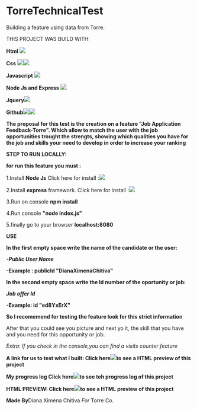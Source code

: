 # TorreTechnicalTest
Building a feature using data from Torre.

THIS PROJECT WAS BUILD WITH:

**Html** <img src="https://img.icons8.com/color/48/000000/html-5.png"/>

 **Css** <img src="https://img.icons8.com/color/48/000000/css3.png"/><img src="https://img.icons8.com/color/48/000000/media-queries.png"/>

**Javascript** <img src="https://img.icons8.com/color/48/000000/javascript.png"/>

**Node Js and Express** <img src="https://img.icons8.com/windows/32/000000/node-js.png"/>

**Jquery**<img src="https://img.icons8.com/ios-filled/50/000000/jquery.png"/>

**Github**<img src="https://img.icons8.com/color/48/000000/git.png"/><img src="https://img.icons8.com/color/48/000000/github-2.png"/>

**The proposal for this test is the creation on a feature "Job Application Feedback-Torre". Which allow to match the user with the job opportunities trought the strengts, showing which qualities you have for the job and skills your need to develop in order to increase your ranking**

**STEP TO RUN LOCALLY:**

**for run this feature you must :**


1.Install **Node Js** Click here for install :[<img src="https://img.icons8.com/windows/32/000000/node-js.png"/>](https://nodejs.org/es/)

2.Install **express** framework. Click here for install :[<img src="https://img.icons8.com/windows/32/000000/node-js.png"/>](https://expressjs.com/es/)

3.Run on console **npm install** 

4.Run console **"node index.js"** 

5.finally go to your browser **localhost:8080**


**USE**

**In the first empty space write the name of the candidate or the user:** 

***-Public User Name***

**-Example : publicId	"DianaXimenaChitiva"**

**In the second empty space write the Id number of the oportunity or job:** 

***Job offer Id***

**-Example: id	"ed8YxErX"**

**So I recomemend for testing the feature look for this strict information**

After that you could see you picture and next yo it, the skill that you have and you need for this opportunity or job. 

*Extra: If you check in the console,you can find a visits counter feature*


**A link for us to test what I built:  Click here**[<img src="https://img.icons8.com/nolan/64/moleskine.png"/>](https://github.com/dianaximenacm/TorreTechnicalTest/)**to see a HTML preview of this project**

**My progress log Click here**[<img src="https://img.icons8.com/nolan/64/moleskine.png"/>](https://github.com/dianaximenacm/TorreTechnicalTest/commits/master)**to see teh progress log of this project**

**HTML PREVIEW: Click here**[<img src="https://img.icons8.com/nolan/64/moleskine.png"/>](https://dianaximenacm.github.io/TorreTechnicalTest/)**to see a HTML preview of this project**



**Made By**Diana Ximena Chitiva *For* Torre Co. 



